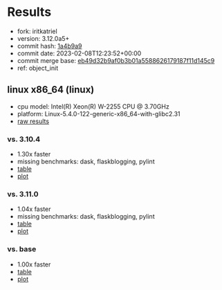 # Results

- fork: iritkatriel
- version: 3.12.0a5+
- commit hash: [1a4b9a9](https://github.com/iritkatriel/cpython/commit/1a4b9a9)
- commit date: 2023-02-08T12:23:52+00:00
- commit merge base: [eb49d32b9af0b3b01a5588626179187f11d145c9](https://github.com/iritkatriel/cpython/commit/eb49d32b9af0b3b01a5588626179187f11d145c9)
- ref: object_init

## linux x86_64 (linux)

- cpu model: Intel(R) Xeon(R) W-2255 CPU @ 3.70GHz
- platform: Linux-5.4.0-122-generic-x86_64-with-glibc2.31
- [raw results](bm-20230208-linux-x86_64-iritkatriel-object_init-3.12.0a5%2B-1a4b9a9.json)

### vs. 3.10.4

- 1.30x faster
- missing benchmarks: dask, flaskblogging, pylint
- [table](bm-20230208-linux-x86_64-iritkatriel-object_init-3.12.0a5%2B-1a4b9a9-vs-3.10.4.md)
- [plot](bm-20230208-linux-x86_64-iritkatriel-object_init-3.12.0a5%2B-1a4b9a9-vs-3.10.4.png)

### vs. 3.11.0

- 1.04x faster
- missing benchmarks: dask, flaskblogging, pylint
- [table](bm-20230208-linux-x86_64-iritkatriel-object_init-3.12.0a5%2B-1a4b9a9-vs-3.11.0.md)
- [plot](bm-20230208-linux-x86_64-iritkatriel-object_init-3.12.0a5%2B-1a4b9a9-vs-3.11.0.png)

### vs. base

- 1.00x faster
- [table](bm-20230208-linux-x86_64-iritkatriel-object_init-3.12.0a5%2B-1a4b9a9-vs-base.md)
- [plot](bm-20230208-linux-x86_64-iritkatriel-object_init-3.12.0a5%2B-1a4b9a9-vs-base.png)

